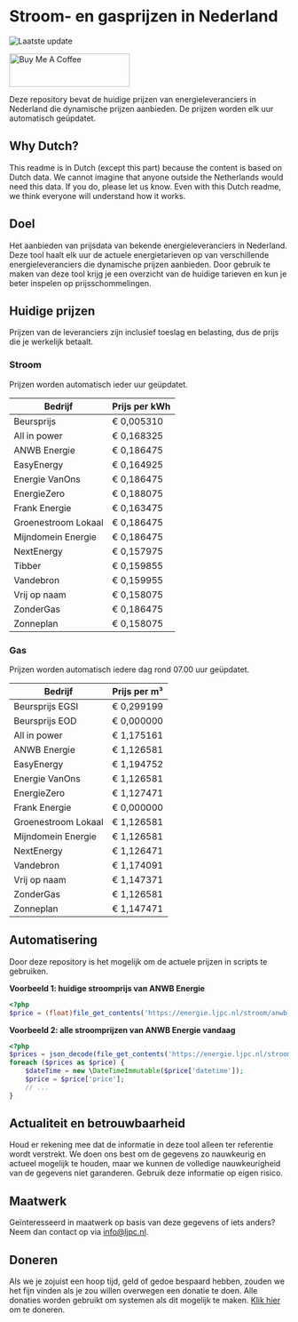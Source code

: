 # Stroom- en gasprijzen in Nederland

![Laatste update](https://img.shields.io/badge/laatste%20update-2024--05--09%2010%3A00%20CET-brightgreen)

<a href="https://www.buymeacoffee.com/Lars-" target="_blank"><img src="https://cdn.buymeacoffee.com/buttons/v2/default-orange.png" alt="Buy Me A Coffee" height="60" style="height: 60px !important;width: 217px !important;" ></a>

Deze repository bevat de huidige prijzen van energieleveranciers in Nederland die dynamische prijzen aanbieden. De prijzen worden elk uur automatisch geüpdatet.

## Why Dutch?

This readme is in Dutch (except this part) because the content is based on Dutch data. We cannot imagine that anyone outside the Netherlands would need this data. If you do, please let us know. Even with this Dutch readme, we think
everyone will understand how it works.

## Doel

Het aanbieden van prijsdata van bekende energieleveranciers in Nederland. Deze tool haalt elk uur de actuele energietarieven op van verschillende energieleveranciers die dynamische prijzen aanbieden. Door gebruik te maken van deze tool
krijg je een overzicht van de huidige tarieven en kun je beter inspelen op prijsschommelingen.

## Huidige prijzen

Prijzen van de leveranciers zijn inclusief toeslag en belasting, dus de prijs die je werkelijk betaalt.

### Stroom

Prijzen worden automatisch ieder uur geüpdatet.

 Bedrijf | Prijs per kWh 
---------|---------------
Beursprijs | € 0,005310
All in power | € 0,168325
ANWB Energie | € 0,186475
EasyEnergy | € 0,164925
Energie VanOns | € 0,186475
EnergieZero | € 0,188075
Frank Energie | € 0,163475
Groenestroom Lokaal | € 0,186475
Mijndomein Energie | € 0,186475
NextEnergy | € 0,157975
Tibber | € 0,159855
Vandebron | € 0,159955
Vrij op naam | € 0,158075
ZonderGas | € 0,186475
Zonneplan | € 0,158075


### Gas

Prijzen worden automatisch iedere dag rond 07.00 uur geüpdatet.

 Bedrijf | Prijs per m³ 
---------|--------------
Beursprijs EGSI | € 0,299199
Beursprijs EOD | € 0,000000
All in power | € 1,175161
ANWB Energie | € 1,126581
EasyEnergy | € 1,194752
Energie VanOns | € 1,126581
EnergieZero | € 1,127471
Frank Energie | € 0,000000
Groenestroom Lokaal | € 1,126581
Mijndomein Energie | € 1,126581
NextEnergy | € 1,126471
Vandebron | € 1,174091
Vrij op naam | € 1,147371
ZonderGas | € 1,126581
Zonneplan | € 1,147471


## Automatisering

Door deze repository is het mogelijk om de actuele prijzen in scripts te gebruiken.

**Voorbeeld 1: huidige stroomprijs van ANWB Energie**

```php
<?php
$price = (float)file_get_contents('https://energie.ljpc.nl/stroom/anwb-energie-nu.txt');

```

**Voorbeeld 2: alle stroomprijzen van ANWB Energie vandaag**

```php
<?php
$prices = json_decode(file_get_contents('https://energie.ljpc.nl/stroom/all-in-power-vandaag.json'),true);
foreach ($prices as $price) {
    $dateTime = new \DateTimeImmutable($price['datetime']);
    $price = $price['price'];
    // ...
}
```

## Actualiteit en betrouwbaarheid

Houd er rekening mee dat de informatie in deze tool alleen ter referentie wordt verstrekt. We doen ons best om de gegevens zo nauwkeurig en actueel mogelijk te houden, maar we kunnen de volledige nauwkeurigheid van de gegevens niet
garanderen. Gebruik deze informatie op eigen risico.

## Maatwerk

Geïnteresseerd in maatwerk op basis van deze gegevens of iets anders? Neem dan contact op
via [info@ljpc.nl](mailto:info@ljpc.nl?subject=Energie%20prijzen).

## Doneren

Als we je zojuist een hoop tijd, geld of gedoe bespaard hebben, zouden we het fijn vinden als je zou willen overwegen een
donatie te doen. Alle donaties worden gebruikt om systemen als dit mogelijk te
maken. [Klik hier](https://www.buymeacoffee.com/Lars-) om te doneren.
